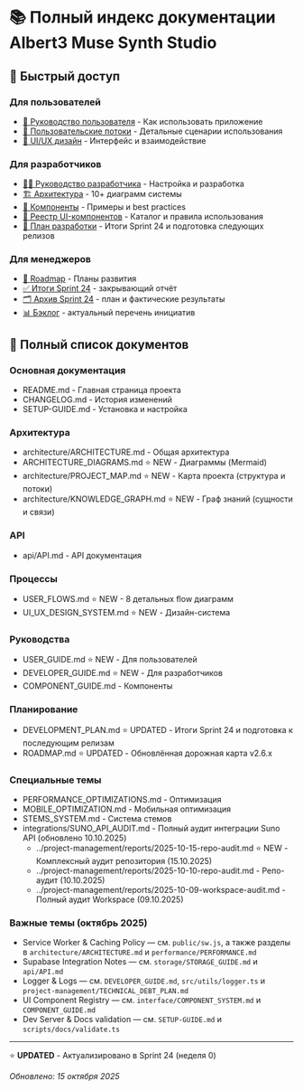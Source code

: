 # 📚 Полный индекс документации Albert3 Muse Synth Studio

## 🎯 Быстрый доступ

### Для пользователей
- [📖 Руководство пользователя](USER_GUIDE.md) - Как использовать приложение
- [🔄 Пользовательские потоки](USER_FLOWS.md) - Детальные сценарии использования
- [🎨 UI/UX дизайн](UI_UX_DESIGN_SYSTEM.md) - Интерфейс и взаимодействие

### Для разработчиков
- [👨‍💻 Руководство разработчика](DEVELOPER_GUIDE.md) - Настройка и разработка
- [🏗️ Архитектура](ARCHITECTURE_DIAGRAMS.md) - 10+ диаграмм системы
- [🧩 Компоненты](COMPONENT_GUIDE.md) - Примеры и best practices
- [🧱 Реестр UI-компонентов](interface/COMPONENT_SYSTEM.md) - Каталог и правила использования
- [🚀 План разработки](DEVELOPMENT_PLAN.md) - Итоги Sprint 24 и подготовка следующих релизов

### Для менеджеров
- [🚀 Roadmap](ROADMAP.md) - Планы развития
- [✅ Итоги Sprint 24](../project-management/tasks/current-sprint.md) - закрывающий отчёт
- [🗂️ Архив Sprint 24](../project-management/tasks/sprint-24-plan.md) - план и фактические результаты
- [📊 Бэклог](../project-management/tasks/backlog.md) - актуальный перечень инициатив

## 📑 Полный список документов

### Основная документация
- README.md - Главная страница проекта
- CHANGELOG.md - История изменений
- SETUP-GUIDE.md - Установка и настройка

### Архитектура
- architecture/ARCHITECTURE.md - Общая архитектура
- ARCHITECTURE_DIAGRAMS.md ⭐ NEW - Диаграммы (Mermaid)
 - architecture/PROJECT_MAP.md ⭐ NEW - Карта проекта (структура и потоки)
 - architecture/KNOWLEDGE_GRAPH.md ⭐ NEW - Граф знаний (сущности и связи)

### API
- api/API.md - API документация

### Процессы
- USER_FLOWS.md ⭐ NEW - 8 детальных flow диаграмм
- UI_UX_DESIGN_SYSTEM.md ⭐ NEW - Дизайн-система

### Руководства
- USER_GUIDE.md ⭐ NEW - Для пользователей
- DEVELOPER_GUIDE.md ⭐ NEW - Для разработчиков
- COMPONENT_GUIDE.md - Компоненты

### Планирование
- DEVELOPMENT_PLAN.md ⭐ UPDATED - Итоги Sprint 24 и подготовка к последующим релизам
- ROADMAP.md ⭐ UPDATED - Обновлённая дорожная карта v2.6.x

### Специальные темы
- PERFORMANCE_OPTIMIZATIONS.md - Оптимизация
- MOBILE_OPTIMIZATION.md - Мобильная оптимизация
- STEMS_SYSTEM.md - Система стемов
- integrations/SUNO_API_AUDIT.md - Полный аудит интеграции Suno API (обновлено 10.10.2025)
  - ../project-management/reports/2025-10-15-repo-audit.md ⭐ NEW - Комплексный аудит репозитория (15.10.2025)
  - ../project-management/reports/2025-10-10-repo-audit.md - Репо-аудит (10.10.2025)
  - ../project-management/reports/2025-10-09-workspace-audit.md - Полный аудит Workspace (09.10.2025)

### Важные темы (октябрь 2025)
- Service Worker & Caching Policy — см. `public/sw.js`, а также разделы в `architecture/ARCHITECTURE.md` и `performance/PERFORMANCE.md`
- Supabase Integration Notes — см. `storage/STORAGE_GUIDE.md` и `api/API.md`
- Logger & Logs — см. `DEVELOPER_GUIDE.md`, `src/utils/logger.ts` и `project-management/TECHNICAL_DEBT_PLAN.md`
- UI Component Registry — см. `interface/COMPONENT_SYSTEM.md` и `COMPONENT_GUIDE.md`
- Dev Server & Docs validation — см. `SETUP-GUIDE.md` и `scripts/docs/validate.ts`

---

⭐ **UPDATED** - Актуализировано в Sprint 24 (неделя 0)

*Обновлено: 15 октября 2025*
